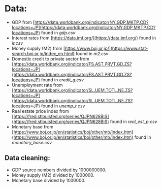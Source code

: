# Data:

- GDP from [https://data.worldbank.org/indicator/NY.GDP.MKTP.CD?locations=JP](https://data.worldbank.org/indicator/NY.GDP.MKTP.CD?locations=JP) found in _gdp.csv_
- Interest rates from [https://data.imf.org/](https://data.imf.org/) found in _ir.csv_
- Money supply (M2) from [https://www.boj.or.jp/](https://www.stat-search.boj.or.jp/index_en.html) found in _m2.csv_
- Domestic credit to private sector from [https://data.worldbank.org/indicator/FS.AST.PRVT.GD.ZS?locations=JP](https://data.worldbank.org/indicator/FS.AST.PRVT.GD.ZS?locations=JP) found in _credit_g.csv_
- Unemployment rate from [https://data.worldbank.org/indicator/SL.UEM.TOTL.NE.ZS?locations=JP](https://data.worldbank.org/indicator/SL.UEM.TOTL.NE.ZS?locations=JP) found in _unemp_r.csv_
- Real estate price index from [https://fred.stlouisfed.org/series/QJPN628BIS](https://fred.stlouisfed.org/series/QJPN628BIS) found in _real_est_p.csv_
- Monetary base from [https://www.boj.or.jp/en/statistics/boj/other/mb/index.htm](https://www.boj.or.jp/en/statistics/boj/other/mb/index.htm) found in _monetary_base.csv_

## Data cleaning:

- GDP source numbers divided by 1000000000.
- Money supply (M2) divided by 1000000.
- Monetary base divided by 1000000.
